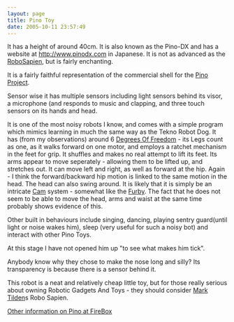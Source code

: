 ```yaml
---
layout: page
title: Pino Toy
date: 2005-10-11 23:57:49
---
```

<p>It has a height of around 40cm. It is also known as the Pino-DX and has a website at <a href="http://www.pinodx.com" rel="external" target="_blank">http://www.pinodx.com</a> in Japanese. It is not as advanced as the <a class="wiki" href="/wiki/robosapien.html" title="RoboSapien">RoboSapien</a>, but is fairly enchanting.
</p>
<p>It is a fairly faithful representation of the commercial shell for the <a class="wiki" href="/wiki/pino.html" title="The Pino Project aka Open Pino is intended as a standard platform for humanoid robotics.">Pino Project</a>.
</p>
<p>Sensor wise it has multiple sensors including light sensors behind its visor, a microphone (and responds to music and clapping, and three touch sensors on its hands and head.
</p>
<p>It is one of the most noisy robots I know, and comes with a simple program which mimics learning in much the same way as the Tekno Robot Dog. It has (from my observations) around 6 <a class="wiki" href="/wiki/degrees_of_freedom.html" title="A term used for the axes of movement for a robot, or robot limb.">Degrees Of Freedom</a> - its Legs count as one, as it walks forward on one motor, and employs a ratchet mechanism in the feet for grip. It shuffles and makes no real attempt to lift its feet. Its arms appear to move seperately - allowing them to be lifted up, and stretches out. It can move left and right, as well as forward at the hip. Again - I think the forward/backward hip motion is linked to the same motion in the head. The head can also swing around. It is likely that it is simply be an intricate <a class="wiki" href="/wiki/cam.html" title="CAM">Cam</a> system - somewhat like the <a class="wiki" href="/wiki/furby.html" title="Furby">Furby</a>. The fact that he does not seem to be able to move the head, arms and waist at the same time probably shows evidence of this.
</p>
<p>Other built in behaviours include singing, dancing, playing sentry guard(until light or noise wakes him), sleep (very useful for such a noisy bot) and interact with other Pino Toys.
</p>
<p>At this stage I have not opened him up "to see what makes him tick".
</p>
<p>Anybody know why they chose to make the nose long and silly? Its transparency is because there is a sensor behind it.
</p>
<p>This robot is a neat and relatively cheap little toy, but for those really serious about owning Robotic Gadgets And Toys - they should consider <a class="wiki" href="/wiki/mark_tilden.html" title="Mark Tilden">Mark Tilden</a>s Robo Sapien.
</p>
<p><a href="http://www.firebox.com/index.html?dir=firebox&amp;action=product&amp;pid=429" rel="external" target="_blank">Other information on Pino at FireBox</a>
</p>
